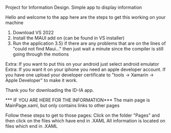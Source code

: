 Project for Information Design. Simple app to display information

Hello and welcome to the app here are the steps to get this working on your machine

1) Download VS 2022
2) Install the MAUI add on (can be found in VS installer)
3) Run the application
3.5) if there are any problems that are on the lines of "could not find Maui..." 
then just wait a minute since the compiler is still going through the motions

Extra: If you want to put this on your android just select android emulator
Extra: If you want it on your iphone you need an apple developer account.
If you have one upload your developer certificate to "tools -> Xamarin -> Apple Developer"
to make it work.

Thank you for downloading the ID-IA app.


*** IF YOU ARE HERE FOR THE INFORMATION***
The main page is MainPage.xaml, but only contains links to other pages

Follow these steps to get to those pages:
Click on the folder "Pages" and then click on the files which have end in .XAML
All information is located on files which end in .XAML
